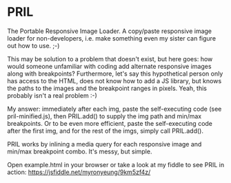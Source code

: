 # PRIL
The Portable Responsive Image Loader. A copy/paste responsive image loader for non-developers, i.e. make something even my sister can figure out how to use. ;-)

This may be solution to a problem that doesn't exist, but here goes: how would someone unfamiliar with coding add alternate responsive images along with breakpoints? Furthermore, let's say this hypothetical person only has access to the HTML, does not know how to add a JS library, but knows the paths to the images and the breakpoint ranges in pixels. Yeah, this probably isn't a real problem :-)

My answer: immediately after each img, paste the self-executing code (see pril-minified.js), then PRIL.add() to supply the img path and min/max breakpoints. Or to be even more efficient, paste the self-executing code after the first img, and for the rest of the imgs, simply call PRIL.add().

PRIL works by inlining a media query for each responsive image and min/max breakpoint combo. It's messy, but simple.

Open example.html in your browser or take a look at my fiddle to see PRIL in action: https://jsfiddle.net/myronyeung/9km5zf4z/
